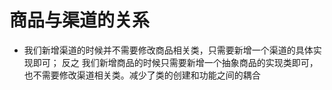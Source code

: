 # 商品与渠道的关系

- 我们新增渠道的时候并不需要修改商品相关类，只需要新增一个渠道的具体实现即可；
反之 我们新增商品的时候只需要新增一个抽象商品的实现类即可，也不需要修改渠道相关类。减少了类的创建和功能之间的耦合